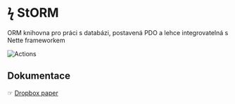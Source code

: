 # ϟ StORM
ORM knihovna pro práci s databázi, postavená PDO a lehce integrovatelná s Nette frameworkem

![Actions](https://github.com/liquiddesign/storm/actions/workflows/php.yml/badge.svg)

## Dokumentace
☞ [Dropbox paper](https://paper.dropbox.com/doc/StORM--A576bYGiU0wgYv3aYVPU5U4nAg-62jqUghrsrzhpC7WWHwRL)